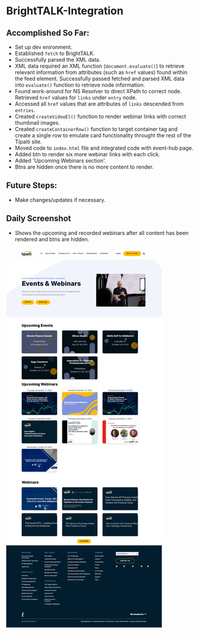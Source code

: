 # BrightTALK-Integration

## Accomplished So Far:
* Set up dev enironment.
* Established ```fetch``` to BrightTALK.
* Successfully parsed the XML data.
* XML data required an XML function (```document.evaluate()```) to retrieve relevant     information from attributes (such as ```href``` values) found within the feed element. Successfully passed fetched and parsed XML data into ```evaluate()``` function to retrieve node information. 
* Found work-around for NS Resolver to direct XPath to correct node. Retrieved ```href``` values for ```links``` under ```entry``` node.
* Accessed all ```href``` values that are attributes of ```links``` descended from ```entries```.
* Created ```createVideoEl()``` function to render webinar links with correct thumbnail images.
* Created ```createContainerRow()``` function to target container tag and create a single row to emulate card functionality throught the rest of the Tipalti site. 
* Moved code to ```index.html``` file and integrated code with event-hub page. 
* Added btn to render six more webinar links with each click.
* Added 'Upcoming Webinars section'.
* Btns are hidden once there is no more content to render.


## Future Steps:
 * Make changes/updates if necessary.


 ## Daily Screenshot
 * Shows the upcoming and recorded webinars after all content has been rendered and btns are hidden. 

![upcoming webinars img](./BrightTALK-dates.png "Upcoming Webinars")